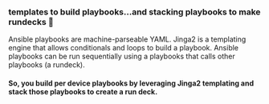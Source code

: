 ### templates to build playbooks...and stacking playbooks to make rundecks 👋

Ansible playbooks are machine-parseable YAML.  Jinga2 is a templating engine that allows conditionals and loops to build a playbook.
Ansible playbooks can be run sequentially using a playbooks that calls other playbooks (a rundeck).

#### So, you build per device playbooks by leveraging Jinga2 templating and stack those playbooks to create a run deck.
<!--
**sdncoder/sdncoder** is a ✨ _special_ ✨ repository because its `README.md` (this file) appears on your GitHub profile.

are some ideas to get you started:

- 🔭 I’m currently working on ...
- 🌱 I’m currently learning ...
- 👯 I’m looking to collaborate on ...
- 🤔 I’m looking for help with ...
- 💬 Ask me about ...
- 📫 How to reach me: ...
- 😄 Pronouns: ...
- ⚡ Fun fact: ...
-->
